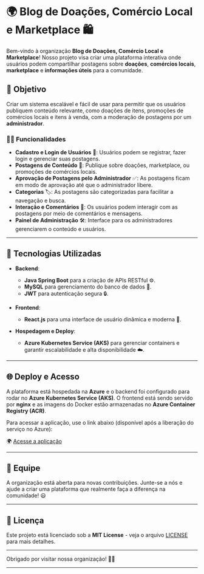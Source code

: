 # 🌍 **Blog de Doações, Comércio Local e Marketplace** 🛍️

Bem-vindo à organização **Blog de Doações, Comércio Local e Marketplace**! Nosso projeto visa criar uma plataforma interativa onde usuários podem compartilhar postagens sobre **doações**, **comércios locais**, **marketplace** e **informações úteis** para a comunidade.

## 🚀 **Objetivo**
Criar um sistema escalável e fácil de usar para permitir que os usuários publiquem conteúdo relevante, como doações de itens, promoções de comércios locais e itens à venda, com a moderação de postagens por um **administrador**.

### 🧑‍💻 **Funcionalidades**
- **Cadastro e Login de Usuários** 🔑: Usuários podem se registrar, fazer login e gerenciar suas postagens.
- **Postagens de Conteúdo** 📝: Publique sobre doações, marketplace, ou promoções de comércios locais.
- **Aprovação de Postagens pelo Administrador** ✅: As postagens ficam em modo de aprovação até que o administrador libere.
- **Categorias** 🏷️: As postagens são categorizadas para facilitar a navegação e busca.
- **Interação e Comentários** 💬: Os usuários podem interagir com as postagens por meio de comentários e mensagens.
- **Painel de Administração** 🛠️: Interface para os administradores gerenciarem o conteúdo e usuários.

---

## 🧰 **Tecnologias Utilizadas**
- **Backend**: 
  - **Java Spring Boot** para a criação de APIs RESTful ⚙️.
  - **MySQL** para gerenciamento do banco de dados 🔐.
  - **JWT** para autenticação segura 🔒.

- **Frontend**: 
  - **React.js** para uma interface de usuário dinâmica e moderna 🎨.

- **Hospedagem e Deploy**:
  - **Azure Kubernetes Service (AKS)** para gerenciar containers e garantir escalabilidade e alta disponibilidade ☁️.

---

## 🌐 **Deploy e Acesso**
A plataforma está hospedada na **Azure** e o backend foi configurado para rodar no **Azure Kubernetes Service (AKS)**. O frontend está sendo servido por **nginx** e as imagens do Docker estão armazenadas no **Azure Container Registry (ACR)**.

Para acessar a aplicação, use o link abaixo (disponível após a liberação do serviço no Azure):

🌍 [Acesse a aplicação](#)

---

## 👥 **Equipe**
A organização está aberta para novas contribuições. Junte-se a nós e ajude a criar uma plataforma que realmente faça a diferença na comunidade! 😃

---

## 📄 **Licença**
Este projeto está licenciado sob a **MIT License** - veja o arquivo [LICENSE](LICENSE) para mais detalhes.

---

Obrigado por visitar nossa organização! 💙🚀

---
